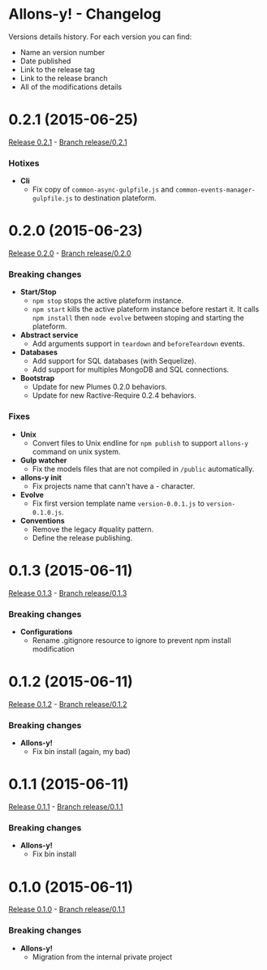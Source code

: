 # Allons-y! - Changelog

Versions details history. For each version you can find:
* Name an version number
* Date published
* Link to the release tag
* Link to the release branch
* All of the modifications details

<a name="0.2.1"></a>
# 0.2.1 (2015-06-25)

[Release 0.2.1](https://github.com/CodeCorico/allons-y/releases/tag/0.2.1) - [Branch release/0.2.1](https://github.com/CodeCorico/allons-y/tree/0.2.1)

### Hotixes

- **Cli**
  - Fix copy of ```common-async-gulpfile.js``` and ```common-events-manager-gulpfile.js``` to destination plateform.

<a name="0.2.0"></a>
# 0.2.0 (2015-06-23)

[Release 0.2.0](https://github.com/CodeCorico/allons-y/releases/tag/0.2.0) - [Branch release/0.2.0](https://github.com/CodeCorico/allons-y/tree/0.2.0)

### Breaking changes

- **Start/Stop**
  - ```npm stop``` stops the active plateform instance.
  - ```npm start``` kills the active plateform instance before restart it. It calls ```npm install``` then ```node evolve``` between stoping and starting the plateform.
- **Abstract service**
  - Add arguments support in ```teardown``` and ```beforeTeardown``` events.
- **Databases**
  - Add support for SQL databases (with Sequelize).
  - Add support for multiples MongoDB and SQL connections.
- **Bootstrap**
  - Update for new Plumes 0.2.0 behaviors.
  - Update for new Ractive-Require 0.2.4 behaviors.

### Fixes

- **Unix**
  - Convert files to Unix endline for ```npm publish``` to support ```allons-y``` command on unix system.
- **Gulp watcher**
  - Fix the models files that are not compiled in ```/public``` automatically.
- **allons-y init**
  - Fix projects name that cann't have a _-_ character.
- **Evolve**
  - Fix first version template name ```version-0.0.1.js``` to ```version-0.1.0.js```.
- **Conventions**
  - Remove the legacy #quality pattern.
  - Define the release publishing.

<a name="0.1.3"></a>
# 0.1.3 (2015-06-11)

[Release 0.1.3](https://github.com/CodeCorico/allons-y/releases/tag/0.1.3) - [Branch release/0.1.3](https://github.com/CodeCorico/allons-y/tree/0.1.3)

### Breaking changes

- **Configurations**
  - Rename .gitignore resource to ignore to prevent npm install modification

<a name="0.1.2"></a>
# 0.1.2 (2015-06-11)

[Release 0.1.2](https://github.com/CodeCorico/allons-y/releases/tag/0.1.2) - [Branch release/0.1.2](https://github.com/CodeCorico/allons-y/tree/0.1.2)

### Breaking changes

- **Allons-y!**
  - Fix bin install (again, my bad)

<a name="0.1.1"></a>
# 0.1.1 (2015-06-11)

[Release 0.1.1](https://github.com/CodeCorico/allons-y/releases/tag/0.1.1) - [Branch release/0.1.1](https://github.com/CodeCorico/allons-y/tree/0.1.1)

### Breaking changes

- **Allons-y!**
  - Fix bin install

<a name="0.1.0"></a>
# 0.1.0 (2015-06-11)

[Release 0.1.0](https://github.com/CodeCorico/allons-y/releases/tag/0.1.0) - [Branch release/0.1.1](https://github.com/CodeCorico/allons-y/tree/0.1.0)

### Breaking changes

- **Allons-y!**
  - Migration from the internal private project

